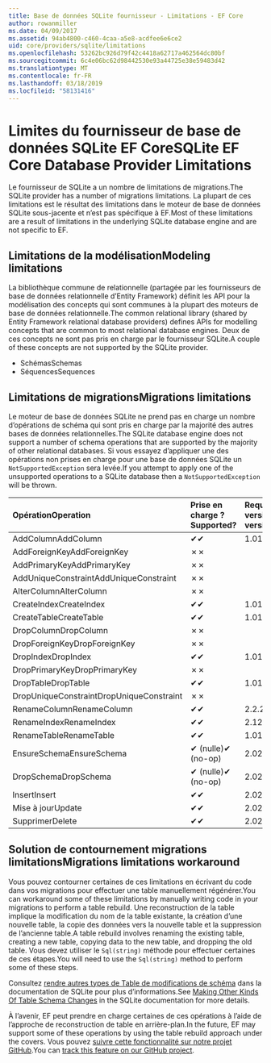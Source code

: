```yaml
---
title: Base de données SQLite fournisseur - Limitations - EF Core
author: rowanmiller
ms.date: 04/09/2017
ms.assetid: 94ab4800-c460-4caa-a5e8-acdfee6e6ce2
uid: core/providers/sqlite/limitations
ms.openlocfilehash: 53262bc926d79f42c4418a62717a462564dc80bf
ms.sourcegitcommit: 6c4e06bc62d98442530e93a44725e38e59483d42
ms.translationtype: MT
ms.contentlocale: fr-FR
ms.lasthandoff: 03/18/2019
ms.locfileid: "58131416"
---
```

# <a name="sqlite-ef-core-database-provider-limitations"></a><span data-ttu-id="6a5d5-102">Limites du fournisseur de base de données SQLite EF Core</span><span class="sxs-lookup"><span data-stu-id="6a5d5-102">SQLite EF Core Database Provider Limitations</span></span>

<span data-ttu-id="6a5d5-103">Le fournisseur de SQLite a un nombre de limitations de migrations.</span><span class="sxs-lookup"><span data-stu-id="6a5d5-103">The SQLite provider has a number of migrations limitations.</span></span> <span data-ttu-id="6a5d5-104">La plupart de ces limitations est le résultat des limitations dans le moteur de base de données SQLite sous-jacente et n’est pas spécifique à EF.</span><span class="sxs-lookup"><span data-stu-id="6a5d5-104">Most of these limitations are a result of limitations in the underlying SQLite database engine and are not specific to EF.</span></span>

## <a name="modeling-limitations"></a><span data-ttu-id="6a5d5-105">Limitations de la modélisation</span><span class="sxs-lookup"><span data-stu-id="6a5d5-105">Modeling limitations</span></span>

<span data-ttu-id="6a5d5-106">La bibliothèque commune de relationnelle (partagée par les fournisseurs de base de données relationnelle d’Entity Framework) définit les API pour la modélisation des concepts qui sont communes à la plupart des moteurs de base de données relationnelle.</span><span class="sxs-lookup"><span data-stu-id="6a5d5-106">The common relational library (shared by Entity Framework relational database providers) defines APIs for modelling concepts that are common to most relational database engines.</span></span> <span data-ttu-id="6a5d5-107">Deux de ces concepts ne sont pas pris en charge par le fournisseur SQLite.</span><span class="sxs-lookup"><span data-stu-id="6a5d5-107">A couple of these concepts are not supported by the SQLite provider.</span></span>

* <span data-ttu-id="6a5d5-108">Schémas</span><span class="sxs-lookup"><span data-stu-id="6a5d5-108">Schemas</span></span>
* <span data-ttu-id="6a5d5-109">Séquences</span><span class="sxs-lookup"><span data-stu-id="6a5d5-109">Sequences</span></span>

## <a name="migrations-limitations"></a><span data-ttu-id="6a5d5-110">Limitations de migrations</span><span class="sxs-lookup"><span data-stu-id="6a5d5-110">Migrations limitations</span></span>

<span data-ttu-id="6a5d5-111">Le moteur de base de données SQLite ne prend pas en charge un nombre d’opérations de schéma qui sont pris en charge par la majorité des autres bases de données relationnelles.</span><span class="sxs-lookup"><span data-stu-id="6a5d5-111">The SQLite database engine does not support a number of schema operations that are supported by the majority of other relational databases.</span></span> <span data-ttu-id="6a5d5-112">Si vous essayez d’appliquer une des opérations non prises en charge pour une base de données SQLite un `NotSupportedException` sera levée.</span><span class="sxs-lookup"><span data-stu-id="6a5d5-112">If you attempt to apply one of the unsupported operations to a SQLite database then a `NotSupportedException` will be thrown.</span></span>

| <span data-ttu-id="6a5d5-113">Opération</span><span class="sxs-lookup"><span data-stu-id="6a5d5-113">Operation</span></span>            | <span data-ttu-id="6a5d5-114">Prise en charge ?</span><span class="sxs-lookup"><span data-stu-id="6a5d5-114">Supported?</span></span> | <span data-ttu-id="6a5d5-115">Requiert la version</span><span class="sxs-lookup"><span data-stu-id="6a5d5-115">Requires version</span></span> |
|:---------------------|:-----------|:-----------------|
| <span data-ttu-id="6a5d5-116">AddColumn</span><span class="sxs-lookup"><span data-stu-id="6a5d5-116">AddColumn</span></span>            | <span data-ttu-id="6a5d5-117">✔</span><span class="sxs-lookup"><span data-stu-id="6a5d5-117">✔</span></span>          | <span data-ttu-id="6a5d5-118">1.0</span><span class="sxs-lookup"><span data-stu-id="6a5d5-118">1.0</span></span>              |
| <span data-ttu-id="6a5d5-119">AddForeignKey</span><span class="sxs-lookup"><span data-stu-id="6a5d5-119">AddForeignKey</span></span>        | <span data-ttu-id="6a5d5-120">✗</span><span class="sxs-lookup"><span data-stu-id="6a5d5-120">✗</span></span>          |                  |
| <span data-ttu-id="6a5d5-121">AddPrimaryKey</span><span class="sxs-lookup"><span data-stu-id="6a5d5-121">AddPrimaryKey</span></span>        | <span data-ttu-id="6a5d5-122">✗</span><span class="sxs-lookup"><span data-stu-id="6a5d5-122">✗</span></span>          |                  |
| <span data-ttu-id="6a5d5-123">AddUniqueConstraint</span><span class="sxs-lookup"><span data-stu-id="6a5d5-123">AddUniqueConstraint</span></span>  | <span data-ttu-id="6a5d5-124">✗</span><span class="sxs-lookup"><span data-stu-id="6a5d5-124">✗</span></span>          |                  |
| <span data-ttu-id="6a5d5-125">AlterColumn</span><span class="sxs-lookup"><span data-stu-id="6a5d5-125">AlterColumn</span></span>          | <span data-ttu-id="6a5d5-126">✗</span><span class="sxs-lookup"><span data-stu-id="6a5d5-126">✗</span></span>          |                  |
| <span data-ttu-id="6a5d5-127">CreateIndex</span><span class="sxs-lookup"><span data-stu-id="6a5d5-127">CreateIndex</span></span>          | <span data-ttu-id="6a5d5-128">✔</span><span class="sxs-lookup"><span data-stu-id="6a5d5-128">✔</span></span>          | <span data-ttu-id="6a5d5-129">1.0</span><span class="sxs-lookup"><span data-stu-id="6a5d5-129">1.0</span></span>              |
| <span data-ttu-id="6a5d5-130">CreateTable</span><span class="sxs-lookup"><span data-stu-id="6a5d5-130">CreateTable</span></span>          | <span data-ttu-id="6a5d5-131">✔</span><span class="sxs-lookup"><span data-stu-id="6a5d5-131">✔</span></span>          | <span data-ttu-id="6a5d5-132">1.0</span><span class="sxs-lookup"><span data-stu-id="6a5d5-132">1.0</span></span>              |
| <span data-ttu-id="6a5d5-133">DropColumn</span><span class="sxs-lookup"><span data-stu-id="6a5d5-133">DropColumn</span></span>           | <span data-ttu-id="6a5d5-134">✗</span><span class="sxs-lookup"><span data-stu-id="6a5d5-134">✗</span></span>          |                  |
| <span data-ttu-id="6a5d5-135">DropForeignKey</span><span class="sxs-lookup"><span data-stu-id="6a5d5-135">DropForeignKey</span></span>       | <span data-ttu-id="6a5d5-136">✗</span><span class="sxs-lookup"><span data-stu-id="6a5d5-136">✗</span></span>          |                  |
| <span data-ttu-id="6a5d5-137">DropIndex</span><span class="sxs-lookup"><span data-stu-id="6a5d5-137">DropIndex</span></span>            | <span data-ttu-id="6a5d5-138">✔</span><span class="sxs-lookup"><span data-stu-id="6a5d5-138">✔</span></span>          | <span data-ttu-id="6a5d5-139">1.0</span><span class="sxs-lookup"><span data-stu-id="6a5d5-139">1.0</span></span>              |
| <span data-ttu-id="6a5d5-140">DropPrimaryKey</span><span class="sxs-lookup"><span data-stu-id="6a5d5-140">DropPrimaryKey</span></span>       | <span data-ttu-id="6a5d5-141">✗</span><span class="sxs-lookup"><span data-stu-id="6a5d5-141">✗</span></span>          |                  |
| <span data-ttu-id="6a5d5-142">DropTable</span><span class="sxs-lookup"><span data-stu-id="6a5d5-142">DropTable</span></span>            | <span data-ttu-id="6a5d5-143">✔</span><span class="sxs-lookup"><span data-stu-id="6a5d5-143">✔</span></span>          | <span data-ttu-id="6a5d5-144">1.0</span><span class="sxs-lookup"><span data-stu-id="6a5d5-144">1.0</span></span>              |
| <span data-ttu-id="6a5d5-145">DropUniqueConstraint</span><span class="sxs-lookup"><span data-stu-id="6a5d5-145">DropUniqueConstraint</span></span> | <span data-ttu-id="6a5d5-146">✗</span><span class="sxs-lookup"><span data-stu-id="6a5d5-146">✗</span></span>          |                  |
| <span data-ttu-id="6a5d5-147">RenameColumn</span><span class="sxs-lookup"><span data-stu-id="6a5d5-147">RenameColumn</span></span>         | <span data-ttu-id="6a5d5-148">✔</span><span class="sxs-lookup"><span data-stu-id="6a5d5-148">✔</span></span>          | <span data-ttu-id="6a5d5-149">2.2.2</span><span class="sxs-lookup"><span data-stu-id="6a5d5-149">2.2.2</span></span>            |
| <span data-ttu-id="6a5d5-150">RenameIndex</span><span class="sxs-lookup"><span data-stu-id="6a5d5-150">RenameIndex</span></span>          | <span data-ttu-id="6a5d5-151">✔</span><span class="sxs-lookup"><span data-stu-id="6a5d5-151">✔</span></span>          | <span data-ttu-id="6a5d5-152">2.1</span><span class="sxs-lookup"><span data-stu-id="6a5d5-152">2.1</span></span>              |
| <span data-ttu-id="6a5d5-153">RenameTable</span><span class="sxs-lookup"><span data-stu-id="6a5d5-153">RenameTable</span></span>          | <span data-ttu-id="6a5d5-154">✔</span><span class="sxs-lookup"><span data-stu-id="6a5d5-154">✔</span></span>          | <span data-ttu-id="6a5d5-155">1.0</span><span class="sxs-lookup"><span data-stu-id="6a5d5-155">1.0</span></span>              |
| <span data-ttu-id="6a5d5-156">EnsureSchema</span><span class="sxs-lookup"><span data-stu-id="6a5d5-156">EnsureSchema</span></span>         | <span data-ttu-id="6a5d5-157">✔ (nulle)</span><span class="sxs-lookup"><span data-stu-id="6a5d5-157">✔ (no-op)</span></span>  | <span data-ttu-id="6a5d5-158">2.0</span><span class="sxs-lookup"><span data-stu-id="6a5d5-158">2.0</span></span>              |
| <span data-ttu-id="6a5d5-159">DropSchema</span><span class="sxs-lookup"><span data-stu-id="6a5d5-159">DropSchema</span></span>           | <span data-ttu-id="6a5d5-160">✔ (nulle)</span><span class="sxs-lookup"><span data-stu-id="6a5d5-160">✔ (no-op)</span></span>  | <span data-ttu-id="6a5d5-161">2.0</span><span class="sxs-lookup"><span data-stu-id="6a5d5-161">2.0</span></span>              |
| <span data-ttu-id="6a5d5-162">Insert</span><span class="sxs-lookup"><span data-stu-id="6a5d5-162">Insert</span></span>               | <span data-ttu-id="6a5d5-163">✔</span><span class="sxs-lookup"><span data-stu-id="6a5d5-163">✔</span></span>          | <span data-ttu-id="6a5d5-164">2.0</span><span class="sxs-lookup"><span data-stu-id="6a5d5-164">2.0</span></span>              |
| <span data-ttu-id="6a5d5-165">Mise à jour</span><span class="sxs-lookup"><span data-stu-id="6a5d5-165">Update</span></span>               | <span data-ttu-id="6a5d5-166">✔</span><span class="sxs-lookup"><span data-stu-id="6a5d5-166">✔</span></span>          | <span data-ttu-id="6a5d5-167">2.0</span><span class="sxs-lookup"><span data-stu-id="6a5d5-167">2.0</span></span>              |
| <span data-ttu-id="6a5d5-168">Supprimer</span><span class="sxs-lookup"><span data-stu-id="6a5d5-168">Delete</span></span>               | <span data-ttu-id="6a5d5-169">✔</span><span class="sxs-lookup"><span data-stu-id="6a5d5-169">✔</span></span>          | <span data-ttu-id="6a5d5-170">2.0</span><span class="sxs-lookup"><span data-stu-id="6a5d5-170">2.0</span></span>              |

## <a name="migrations-limitations-workaround"></a><span data-ttu-id="6a5d5-171">Solution de contournement migrations limitations</span><span class="sxs-lookup"><span data-stu-id="6a5d5-171">Migrations limitations workaround</span></span>

<span data-ttu-id="6a5d5-172">Vous pouvez contourner certaines de ces limitations en écrivant du code dans vos migrations pour effectuer une table manuellement régénérer.</span><span class="sxs-lookup"><span data-stu-id="6a5d5-172">You can workaround some of these limitations by manually writing code in your migrations to perform a table rebuild.</span></span> <span data-ttu-id="6a5d5-173">Une reconstruction de la table implique la modification du nom de la table existante, la création d’une nouvelle table, la copie des données vers la nouvelle table et la suppression de l’ancienne table.</span><span class="sxs-lookup"><span data-stu-id="6a5d5-173">A table rebuild involves renaming the existing table, creating a new table, copying data to the new table, and dropping the old table.</span></span> <span data-ttu-id="6a5d5-174">Vous devez utiliser le `Sql(string)` méthode pour effectuer certaines de ces étapes.</span><span class="sxs-lookup"><span data-stu-id="6a5d5-174">You will need to use the `Sql(string)` method to perform some of these steps.</span></span>

<span data-ttu-id="6a5d5-175">Consultez [rendre autres types de Table de modifications de schéma](http://sqlite.org/lang_altertable.html#otheralter) dans la documentation de SQLite pour plus d’informations.</span><span class="sxs-lookup"><span data-stu-id="6a5d5-175">See [Making Other Kinds Of Table Schema Changes](http://sqlite.org/lang_altertable.html#otheralter) in the SQLite documentation for more details.</span></span>

<span data-ttu-id="6a5d5-176">À l’avenir, EF peut prendre en charge certaines de ces opérations à l’aide de l’approche de reconstruction de table en arrière-plan.</span><span class="sxs-lookup"><span data-stu-id="6a5d5-176">In the future, EF may support some of these operations by using the table rebuild approach under the covers.</span></span> <span data-ttu-id="6a5d5-177">Vous pouvez [suivre cette fonctionnalité sur notre projet GitHub](https://github.com/aspnet/EntityFrameworkCore/issues/329).</span><span class="sxs-lookup"><span data-stu-id="6a5d5-177">You can [track this feature on our GitHub project](https://github.com/aspnet/EntityFrameworkCore/issues/329).</span></span>
